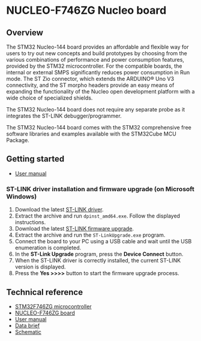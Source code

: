 # NUCLEO-F746ZG Nucleo board

## Overview

The STM32 Nucleo-144 board provides an affordable and flexible way for users to try out new concepts and build prototypes by choosing from the various combinations of performance and power consumption features, provided by the STM32 microcontroller. For the compatible boards, the internal or external SMPS significantly reduces power consumption in Run mode. The ST Zio connector, which extends the ARDUINO® Uno V3 connectivity, and the ST morpho headers provide an easy means of expanding the functionality of the Nucleo open development platform with a wide choice of specialized shields.

The STM32 Nucleo-144 board does not require any separate probe as it integrates the ST-LINK debugger/programmer.

The STM32 Nucleo-144 board comes with the STM32 comprehensive free software libraries and examples available with the STM32Cube MCU Package.

## Getting started

- [User manual](https://www.st.com/resource/en/user_manual/um1974-stm32-nucleo144-boards-mb1137-stmicroelectronics.pdf)

### ST-LINK driver installation and firmware upgrade (on Microsoft Windows)

1. Download the latest [ST-LINK driver](https://www.st.com/en/development-tools/stsw-link009.html).
2. Extract the archive and run `dpinst_amd64.exe`. Follow the displayed instructions.
3. Download the latest [ST-LINK firmware upgrade](https://www.st.com/en/development-tools/stsw-link007.html).
4. Extract the archive and run the `ST-LinkUpgrade.exe` program.
5. Connect the board to your PC using a USB cable and wait until the USB enumeration is completed.
6. In the **ST-Link Upgrade** program, press the **Device Connect** button.
7. When the ST-LINK driver is correctly installed, the current ST-LINK version is displayed.
8. Press the **Yes >>>>** button to start the firmware upgrade process.

## Technical reference

- [STM32F746ZG microcontroller](https://www.st.com/en/microcontrollers-microprocessors/stm32f746zg.html)
- [NUCLEO-F746ZG board](https://www.st.com/en/evaluation-tools/nucleo-f746zg.html)
- [User manual](https://www.st.com/resource/en/user_manual/um1974-stm32-nucleo144-boards-mb1137-stmicroelectronics.pdf)
- [Data brief](https://www.st.com/resource/en/flyer/flstm32nucleo.pdf)
- [Schematic](https://www.st.com/resource/en/schematic_pack/nucleo_144pins_sch.zip)
